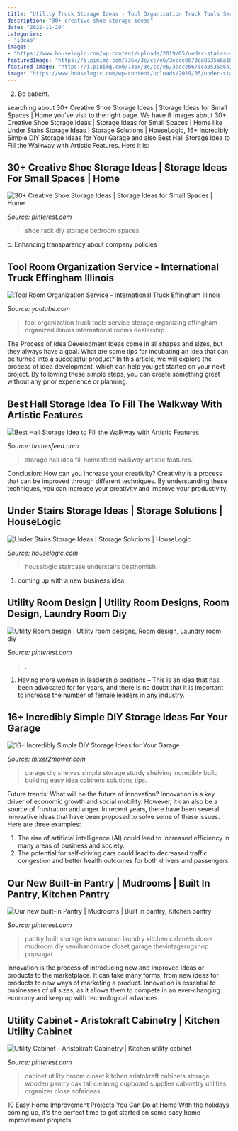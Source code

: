 ```yaml
---
title: "Utility Truck Storage Ideas - Tool Organization Truck Tools Service Storage Organizing Effingham Organized Illinois International Rooms Dealership"
description: "30+ creative shoe storage ideas"
date: "2022-11-20"
categories:
- "ideas"
images:
- "https://www.houselogic.com/wp-content/uploads/2019/05/under-stairs-storage-colorful.jpg"
featuredImage: "https://i.pinimg.com/736x/3e/cc/e6/3ecce6673ca8535a6a18aa356fe3f9fa--master-bedroom-closet-bedroom-closets.jpg?b=t"
featured_image: "https://i.pinimg.com/736x/3e/cc/e6/3ecce6673ca8535a6a18aa356fe3f9fa--master-bedroom-closet-bedroom-closets.jpg?b=t"
image: "https://www.houselogic.com/wp-content/uploads/2019/05/under-stairs-storage-colorful.jpg"
---
```



2. Be patient.

	

		
searching about 30+ Creative Shoe Storage Ideas | Storage Ideas for Small Spaces | Home you've visit to the right page. We have 8 Images about 30+ Creative Shoe Storage Ideas | Storage Ideas for Small Spaces | Home like Under Stairs Storage Ideas | Storage Solutions | HouseLogic, 16+ Incredibly Simple DIY Storage Ideas for Your Garage and also Best Hall Storage Idea to Fill the Walkway with Artistic Features. Here it is:
		
    
## 30+ Creative Shoe Storage Ideas | Storage Ideas For Small Spaces | Home

<img loading=lazy src="https://i.pinimg.com/736x/3e/cc/e6/3ecce6673ca8535a6a18aa356fe3f9fa--master-bedroom-closet-bedroom-closets.jpg?b=t" onerror="this.onerror=null;this.src='https://tse2.mm.bing.net/th?id=OIP.KfIq7vwcLE5c4lFLWKBcRQHaKx&amp;pid=15.1';" alt="30+ Creative Shoe Storage Ideas | Storage Ideas for Small Spaces | Home">

_Source: pinterest.com_

>shoe rack diy storage bedroom spaces. 

	

c. Enhancing transparency about company policies 

    
## Tool Room Organization Service - International Truck Effingham Illinois

<img loading=lazy src="http://i.ytimg.com/vi/Trlb8oYDkZI/hqdefault.jpg" onerror="this.onerror=null;this.src='https://tse4.mm.bing.net/th?id=OIP.PGVN1f_6asg_RJlzStUOggHaFj&amp;pid=15.1';" alt="Tool Room Organization Service - International Truck Effingham Illinois">

_Source: youtube.com_

>tool organization truck tools service storage organizing effingham organized illinois international rooms dealership. 

	

The Process of Idea Development
Ideas come in all shapes and sizes, but they always have a goal. What are some tips for incubating an idea that can be turned into a successful product? 
In this article, we will explore the process of idea development, which can help you get started on your next project. By following these simple steps, you can create something great without any prior experience or planning.

    
## Best Hall Storage Idea To Fill The Walkway With Artistic Features

<img loading=lazy src="https://homesfeed.com/wp-content/uploads/2015/11/large-hall-storage-design-idea-with-whitecolor-and-long-bench-with-cushions-and-glass-window-and-potted-plants-and-area-rug-and-storage-bin-idea.jpg" onerror="this.onerror=null;this.src='https://tse1.mm.bing.net/th?id=OIP.5OaxmXRNW7KNeYswpcKuAwHaKJ&amp;pid=15.1';" alt="Best Hall Storage Idea to Fill the Walkway with Artistic Features">

_Source: homesfeed.com_

>storage hall idea fill homesfeed walkway artistic features. 

	

Conclusion: How can you increase your creativity?
Creativity is a process that can be improved through different techniques. By understanding these techniques, you can increase your creativity and improve your productivity.

    
## Under Stairs Storage Ideas | Storage Solutions | HouseLogic

<img loading=lazy src="https://www.houselogic.com/wp-content/uploads/2019/05/under-stairs-storage-colorful.jpg" onerror="this.onerror=null;this.src='https://tse3.mm.bing.net/th?id=OIP.-D2c7IaCNdaV19NXOFV1EwHaJ4&amp;pid=15.1';" alt="Under Stairs Storage Ideas | Storage Solutions | HouseLogic">

_Source: houselogic.com_

>houselogic staircase understairs besthomish. 

	

1. coming up with a new business idea 

    
## Utility Room Design | Utility Room Designs, Room Design, Laundry Room Diy

<img loading=lazy src="https://i.pinimg.com/736x/31/a2/f9/31a2f9476f111e291462f107cf8fa5c5.jpg" onerror="this.onerror=null;this.src='https://tse3.mm.bing.net/th?id=OIP.lV38R4pqQA3rBh19oya14gHaLH&amp;pid=15.1';" alt="Utility Room design | Utility room designs, Room design, Laundry room diy">

_Source: pinterest.com_

>. 

	

1. Having more women in leadership positions – This is an idea that has been advocated for for years, and there is no doubt that it is important to increase the number of female leaders in any industry.

    
## 16+ Incredibly Simple DIY Storage Ideas For Your Garage

<img loading=lazy src="http://media.mixer2mower.com/wp-content/uploads/2014/02/Sturdy-Garage-Shelves-600x450.jpg" onerror="this.onerror=null;this.src='https://tse4.mm.bing.net/th?id=OIP.YrTdL3dQcPmMrY4Xi8Sp6gHaFj&amp;pid=15.1';" alt="16+ Incredibly Simple DIY Storage Ideas for Your Garage">

_Source: mixer2mower.com_

>garage diy shelves simple storage sturdy shelving incredibly build building easy idea cabinets solutions tips. 

	

Future trends: What will be the future of innovation?
Innovation is a key driver of economic growth and social mobility. However, it can also be a source of frustration and anger. In recent years, there have been several innovative ideas that have been proposed to solve some of these issues. Here are three examples:
1. The rise of artificial intelligence (AI) could lead to increased efficiency in many areas of business and society.
2. The potential for self-driving cars could lead to decreased traffic congestion and better health outcomes for both drivers and passengers.

    
## Our New Built-in Pantry | Mudrooms | Built In Pantry, Kitchen Pantry

<img loading=lazy src="https://i.pinimg.com/736x/4a/cc/52/4acc52ed524df6575458d1174c633583--semihandmade-ikea-built-in-pantry.jpg?b=t" onerror="this.onerror=null;this.src='https://tse3.mm.bing.net/th?id=OIP.yvVIeENUshglvynN644cNgHaJ3&amp;pid=15.1';" alt="Our new built-in Pantry | Mudrooms | Built in pantry, Kitchen pantry">

_Source: pinterest.com_

>pantry built storage ikea vacuum laundry kitchen cabinets doors mudroom diy semihandmade closet garage thevintagerugshop popsugar. 

	

Innovation is the process of introducing new and improved ideas or products to the marketplace. It can take many forms, from new ideas for products to new ways of marketing a product. Innovation is essential to businesses of all sizes, as it allows them to compete in an ever-changing economy and keep up with technological advances.

    
## Utility Cabinet - Aristokraft Cabinetry | Kitchen Utility Cabinet

<img loading=lazy src="https://i.pinimg.com/736x/4b/41/32/4b413289c7f3845d51058aa298c528bd--kitchen-redo-kitchen-storage.jpg" onerror="this.onerror=null;this.src='https://tse3.mm.bing.net/th?id=OIP.vZWEV4ylrDA0qUHtzFXKHwHaLH&amp;pid=15.1';" alt="Utility Cabinet - Aristokraft Cabinetry | Kitchen utility cabinet">

_Source: pinterest.com_

>cabinet utility broom closet kitchen aristokraft cabinets storage wooden pantry oak tall cleaning cupboard supplies cabinetry utilities organizer close sofaideas. 

	

10 Easy Home Improvement Projects You Can Do at Home
With the holidays coming up, it's the perfect time to get started on some easy home improvement projects.

